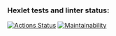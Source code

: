 ### Hexlet tests and linter status:
[![Actions Status](https://github.com/Isterikaaa/frontend-project-lvl1/workflows/hexlet-check/badge.svg)](https://github.com/Isterikaaa/frontend-project-lvl1/actions)
[![Maintainability](https://api.codeclimate.com/v1/badges/a99a88d28ad37a79dbf6/maintainability)](https://codeclimate.com/github/codeclimate/codeclimate/maintainability)